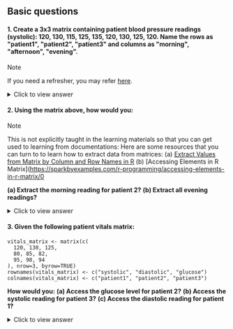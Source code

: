 ## Basic questions 

#### 1. Create a 3x3 matrix containing patient blood pressure readings (systolic): 120, 130, 115, 125, 135, 120, 130, 125, 120. Name the rows as "patient1", "patient2", "patient3" and columns as "morning", "afternoon", "evening".

> [!NOTE]
> If you need a refresher, you may refer [here](https://www.geeksforgeeks.org/r-matrices/). 

  <details>
  <summary>Click to view answer</summary>

  ```
  bp_matrix <- matrix(c(120, 130, 115, 125, 135, 120, 130, 125, 120), nrow=3)
  rownames(bp_matrix) <- c("patient1", "patient2", "patient3")
  colnames(bp_matrix) <- c("morning", "afternoon", "evening")
  bp_matrix
  ```
  
  </details>

#### 2. Using the matrix above, how would you:

> [!NOTE]
> This is not explicitly taught in the learning materials so that you can get used to learning from documentations:
> Here are some resources that you can turn to to learn how to extract data from matrices:
> (a) [Extract Values from Matrix by Column and Row Names in R](https://www.geeksforgeeks.org/extract-values-from-matrix-by-column-and-row-names-in-r/)
> (b) [Accessing Elements in R Matrix](https://sparkbyexamples.com/r-programming/accessing-elements-in-r-matrix/0

**(a) Extract the morning reading for patient 2?**
**(b) Extract all evening readings?**

  <details>
  <summary>Click to view answer</summary>

  ```
  # a) Morning reading for patient2
  bp_matrix["patient2", "morning"]  # Returns 130

  # b) All evening readings
  bp_matrix[, "evening"]  # Returns c(120, 120, 120)
  ```
  
  </details>

#### 3. Given the following patient vitals matrix:

```
vitals_matrix <- matrix(c(
  120, 130, 125, 
  80, 85, 82,     
  95, 98, 94      
), nrow=3, byrow=TRUE)
rownames(vitals_matrix) <- c("systolic", "diastolic", "glucose")
colnames(vitals_matrix) <- c("patient1", "patient2", "patient3")
```

**How would you:**
**(a) Access the glucose level for patient 2?**
**(b) Access the systolic reading for patient 3?**
**(c) Access the diastolic reading for patient 1?**

  <details>
  <summary>Click to view answer</summary>

  ```
  # a) Glucose for patient2
  vitals_matrix["glucose", "patient2"]  

  # b) Systolic for patient3
  vitals_matrix["systolic", "patient3"]  

  # c) Diastolic for patient1
  vitals_matrix["diastolic", "patient1"]  
  ```
  
  </details>
